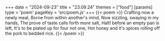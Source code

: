 +++
date = "2024-09-23"
title = "23.09.24"
themes = ["food"]
[params]
  type = 'poem'
  pageKey = 'src/poem.js'
+++
{{< poem >}}
Crafting now a newly meal,
Borne from within another's mind,
Now sizzling, swaying in my hands,
The prove of taste calls forth more salt,
Halt! before an empty pan is left,
It's to be plated up for four not one,
Hot honey and it's spices rolling off the pork to bedded rice.
{{< /poem >}}